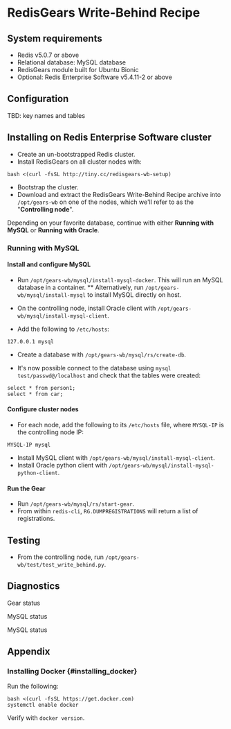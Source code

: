 # RedisGears Write-Behind Recipe

## System requirements

* Redis v5.0.7 or above
* Relational database: MySQL database
* RedisGears module built for Ubuntu Bionic
* Optional: Redis Enterprise Software v5.4.11-2 or above

## Configuration

TBD: key names and tables

## Installing on Redis Enterprise Software cluster

* Create an un-bootstrapped Redis cluster.
* Install RedisGears on all cluster nodes with:
```
bash <(curl -fsSL http://tiny.cc/redisgears-wb-setup)
```
* Bootstrap the cluster.
* Download and extract the RedisGears Write-Behind Recipe archive into `/opt/gears-wb` on one of the nodes, which we'll refer to as the "**Controlling node**".

Depending on your favorite database, continue with either **Running with MySQL** or **Running with Oracle**.

### Running with MySQL

#### Install and configure MySQL

* Run `/opt/gears-wb/mysql/install-mysql-docker`. This will run an MySQL database in a container.
** Alternatively, run `/opt/gears-wb/mysql/install-mysql` to install MySQL directly on host.

* On the controlling node, install Oracle client with `/opt/gears-wb/mysql/install-mysql-client`.

* Add the following to `/etc/hosts`:

```
127.0.0.1 mysql
```

* Create a database with `/opt/gears-wb/mysql/rs/create-db`.

* It's now possible connect to the database using `mysql test/passwd@/localhost` and check that the tables were created:

```
select * from person1;
select * from car;
```

#### Configure cluster nodes

* For each node, add the following to its `/etc/hosts` file, where `MYSQL-IP` is the controlling node IP:

```
MYSQL-IP mysql
```

* Install MySQL client with `/opt/gears-wb/mysql/install-mysql-client`.
* Install Oracle python client with `/opt/gears-wb/mysql/install-mysql-python-client`.

#### Run the Gear

* Run `/opt/gears-wb/mysql/rs/start-gear`.
* From within `redis-cli`, `RG.DUMPREGISTRATIONS` will return a list of registrations.

## Testing

* From the controlling node, run `/opt/gears-wb/test/test_write_behind.py`.

## Diagnostics

Gear status

MySQL status

MySQL status

## Appendix

### Installing Docker {#installing_docker}
Run the following:
```
bash <(curl -fsSL https://get.docker.com)
systemctl enable docker
```

Verify with ```docker version```.

